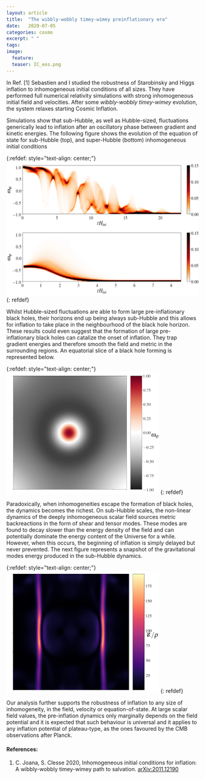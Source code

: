 ```yaml
---
layout: article
title:  "The wibbly-wobbly timey-wimey preinflationary era"
date:   2020-07-05
categories: cosmo
excerpt: " "
tags: 
image:
  feature: 
  teaser: IC_eos.png
---
```


In Ref. [1] Sebastien and I studied the robustness of Starobinsky and Higgs inflation to inhomogeneous initial conditions of all sizes. They have performed full numerical relativity simulations with strong inhomogeneous initial field and velocities. After some *wibbly-wobbly timey-wimey* evolution, the system relaxes starting Cosmic Inflation.

Simulations show that sub-Hubble, as well as Hubble-sized, fluctuations generically lead to inflation after an oscillatory phase between gradient and kinetic energies. The following figure shows the evolution of the equation of state for sub-Hubble (top), and super-Hubble (bottom) inhomogeneous initial conditions

{:refdef: style="text-align: center;"}
<img  src="/images/IC_eos.png" alt="fig bh" width="600"/>
{: refdef}
 
Whilst Hubble-sized fluctuations are able to form large pre-inflationary black holes, their horizons end up being always sub-Hubble and this allows for inflation to take place in the neighbourhood of the black hole horizon. These results could even suggest that the formation of large pre-inflationary black holes can catalize the onset of inflation. They trap gradient energies and therefore smooth the field and metric in the surrounding regions. An equatorial slice of a black hole forming is represented below.

{:refdef: style="text-align: center;"}
<img  src="/images/IC_bh.png" alt="fig bh" width="400"/>
{: refdef}


Paradoxically, when inhomogeneities escape the formation of black holes, the dynamics becomes the richest. On sub-Hubble scales, the non-linear dynamics of the deeply inhomogeneous scalar field sources metric backreactions in the form of shear and tensor modes. 
These modes are found to decay slower than the energy density of the field and can potentially dominate the energy content of the Universe for a while. However, when this occurs, the beginning of inflation is simply delayed but never prevented. The next figure represents a snapshot of the gravitational modes energy produced in the sub-Hubble dynamics.

{:refdef: style="text-align: center;"}
<img src="/images/IC_ecm.png" alt="fig ecm" width="400"/>
{: refdef}

Our analysis further supports the robustness of inflation to any size of inhomogeneity, in the field, velocity or equation-of-state. At large scalar field values, the pre-inflation dynamics only marginally depends on the field potential and it is expected that such behaviour is universal and it applies to any inflation potential of plateau-type, as the ones favoured by the CMB observations after Planck.



#### References:

1.  C. Joana, S. Clesse 2020, Inhomogeneous initial conditions for inflation: A wibbly-wobbly timey-wimey path to salvation.  [arXiv:2011.12190](https://arxiv.org/abs/2011.12190)



